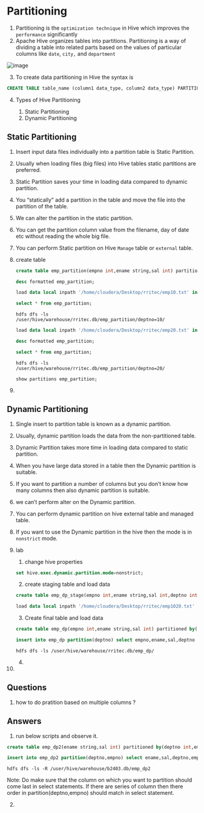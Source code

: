 # Partitioning

1. Partitioning is the `optimization technique` in Hive which improves the `performance` significantly
2. Apache Hive organizes tables into partitions. Partitioning is a way of dividing a table into related parts based on the values of particular columns like `date`, `city,` and `department`

![image](https://user-images.githubusercontent.com/20516321/216234868-7f22531c-1108-4cbd-9203-cc7f7e0ebf68.png)

3. To create data partitioning in Hive the syntax is
``` sql
CREATE TABLE table_name (column1 data_type, column2 data_type) PARTITIONED BY (partition1 data_type, partition2 data_type,….);
```

4. Types of Hive Partitioning

    1. Static Partitioning
    2. Dynamic Partitioning

## Static Partitioning

1. Insert input data files individually into a partition table is Static Partition.
2. Usually when loading files (big files) into Hive tables static partitions are preferred.
3. Static Partition saves your time in loading data compared to dynamic partition.
4. You “statically” add a partition in the table and move the file into the partition of the table.
5. We can alter the partition in the static partition.
6. You can get the partition column value from the filename, day of date etc without reading the whole big file.
7. You can perform Static partition on Hive `Manage` table or `external` table.
10. create table
    ``` sql
    create table emp_partition(empno int,ename string,sal int) partitioned by(deptno int) row format delimited fields terminated by '|' ;
    ```
    ``` sql
    desc formatted emp_partition;
    ```
    ``` sql
    load data local inpath '/home/cloudera/Desktop/rritec/emp10.txt' into table emp_partition partition(deptno=10);
    ```
    ``` sql
    select * from emp_partition;
    ```
    ``` linux
    hdfs dfs -ls /user/hive/warehouse/rritec.db/emp_partition/deptno=10/
    ```
    ``` sql
    load data local inpath '/home/cloudera/Desktop/rritec/emp20.txt' into table emp_partition partition(deptno=20);
    ```
    ``` sql
    desc formatted emp_partition;
    ```
    ``` sql
    select * from emp_partition;
    ```
    ``` linux
    hdfs dfs -ls /user/hive/warehouse/rritec.db/emp_partition/deptno=20/
    ```
    ``` linux
    show partitions emp_partition;
    ```
    
11. 
## Dynamic Partitioning

1. Single insert to partition table is known as a dynamic partition.
2. Usually, dynamic partition loads the data from the non-partitioned table.
3. Dynamic Partition takes more time in loading data compared to static partition.
4. When you have large data stored in a table then the Dynamic partition is suitable.
5. If you want to partition a number of columns but you don’t know how many columns then also dynamic partition is suitable.
6. we can’t perform alter on the Dynamic partition.
7. You can perform dynamic partition on hive external table and managed table.
8. If you want to use the Dynamic partition in the hive then the mode is in `nonstrict` mode.
9. lab
    1. change hive properties
    ``` sql
    set hive.exec.dynamic.partition.mode=nonstrict;
    ```
    2. create staging table and load data
    ``` sql
    create table emp_dp_stage(empno int,ename string,sal int,deptno int) row format delimited fields terminated by '|' ;
    ```
    ``` sql
    load data local inpath '/home/cloudera/Desktop/rritec/emp1020.txt' into table emp_dp_stage;
    ```
    
    
    3. Create final table and load data
    ``` sql
    create table emp_dp(empno int,ename string,sal int) partitioned by(deptno int) row format delimited fields terminated by '|' ;
    ```
    ``` sql
    insert into emp_dp partition(deptno) select empno,ename,sal,deptno from emp_dp_stage;
    ```
    ```linux
    hdfs dfs -ls /user/hive/warehouse/rritec.db/emp_dp/
    ```
    
    
    
    4. 
10.
## Questions
1. how to do pratition based on multiple columns ?
## Answers
1. run below scripts and observe it.
``` sql
create table emp_dp2(ename string,sal int) partitioned by(deptno int,empno int) row format delimited fields terminated by '|' ;
```
``` sql
insert into emp_dp2 partition(deptno,empno) select ename,sal,deptno,empno from emp_dp_stage;
```
``` linux
hdfs dfs -ls -R /user/hive/warehouse/b2403.db/emp_dp2
```
Note: Do make sure that the column on which you want to partition should come last in select statements. If there are series of column then there order in partition(deptno,empno) should match in select statement.

2. 
